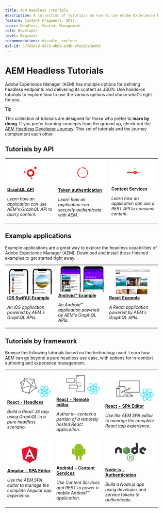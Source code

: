 ```yaml
---
title: AEM Headless Tutorials
description: A collection of tutorials on how to use Adobe Experience Manager as a Headless CMS.
feature: Content Fragments, APIs
topic: Headless, Content Management
role: Developer
level: Beginner
recommendations: disable, exclude
exl-id: 57f88d79-9879-4bb9-a3db-9fec95e3a0bd
---
```

# AEM Headless Tutorials

Adobe Experience Manager (AEM) has multiple options for defining headless endpoints and delivering its content as JSON. Use hands-on tutorials to explore how to use the various options and chose what's right for you.

>[!TIP]
>
>This collection of tutorials are designed for those who prefer to **learn by doing**. If you prefer learning concepts from the ground up, check out the [AEM Headless Developer Journey](https://experienceleague.adobe.com/docs/experience-manager-cloud-service/headless-journey/developer/overview.html). This set of tutorials and the journey complement each other.

## Tutorials by API

<table>
<tr>
  <td>
    <a href="https://experienceleague.adobe.com/docs/experience-manager-learn/getting-started-with-aem-headless/graphql/overview.html">
      <img alt="GraphQL API" src="./assets/graphql-icon.png" />
    </a>
    <div>
      <a href="https://experienceleague.adobe.com/docs/experience-manager-learn/getting-started-with-aem-headless/graphql/overview.html">
    <strong>GraphQL API</strong>
    </a>
    </div>
    <p>
    <em>Learn how an application can use AEM's GraphQL API to query content.</em>
    <p>
  </td>
  <td>
    <a href="https://experienceleague.adobe.com/docs/experience-manager-learn/getting-started-with-aem-headless/authentication/overview.html">
    <img alt="Token-based authentication" src="./assets/token-auth-icon.png" />
    </a>
    <div>
    <a href="https://experienceleague.adobe.com/docs/experience-manager-learn/getting-started-with-aem-headless/authentication/overview.html">
    <strong>Token authentication</strong>
    </a>
    </div>
    <p>
    <em>Learn how an application can securely authenticate with AEM.</em>
    </p>
  </td>
  <td>
    <a href="https://experienceleague.adobe.com/docs/experience-manager-learn/getting-started-with-aem-headless/content-services/overview.html">
      <img alt="Content Services" src="./assets/content-services.png" />
    </a>
     <div>
      <a href="https://experienceleague.adobe.com/docs/experience-manager-learn/getting-started-with-aem-headless/content-services/overview.html">
        <strong>Content Services</strong>
      </a>
    </div>
    <p>
    <em>Learn how an application can use a REST API to consume content.</em>
    <p>
  </td>
</tr>
</table>

## Example applications

Example applications are a great way to explore the headless capabilities of Adobe Experience Manager (AEM). Download and install these finished examples to get started right away.

<table>
<tr>
  <td>
    <a href="https://experienceleague.adobe.com/docs/experience-manager-learn/getting-started-with-aem-headless/graphql/example-apps/ios-swiftui-app.html">
      <img alt="iOS Example" src="./assets/ios-example.png" />
    </a>
    <div>
      <a href="https://experienceleague.adobe.com/docs/experience-manager-learn/getting-started-with-aem-headless/graphql/example-apps/ios-swiftui-app.html">
    <strong>iOS SwiftUI Example</strong>
    </a>
    </div>
    <p>
    <em>An iOS application powered by AEM's GraphQL APIs.</em>
    <p>
  </td>
  <td>
    <a href="https://experienceleague.adobe.com/docs/experience-manager-learn/getting-started-with-aem-headless/graphql/example-apps/android-app.html">
    <img alt="Android Example" src="./assets/android-example.png" />
    </a>
    <div>
    <a href="https://experienceleague.adobe.com/docs/experience-manager-learn/getting-started-with-aem-headless/graphql/example-apps/android-app.html">
    <strong>Android™ Example</strong>
    </a>
    </div>
    <p>
    <em>An Android™ application powered by AEM's GraphQL APIs.</em>
    </p>
  </td>
  <td>
    <a href="https://experienceleague.adobe.com/docs/experience-manager-learn/getting-started-with-aem-headless/graphql/example-apps/react-app.html">
      <img alt="React Example" src="./assets/react-example.png" />
    </a>
     <div>
      <a href="https://experienceleague.adobe.com/docs/experience-manager-learn/getting-started-with-aem-headless/graphql/example-apps/react-app.html">
        <strong>React Example</strong>
      </a>
    </div>
    <p>
    <em>A React application powered by AEM's GraphQL APIs.</em>
    <p>
  </td>
</tr>
</table>

## Tutorials by framework

Browse the following tutorials based on the technology used. Learn how AEM can go beyond a pure headless use case, with options for in-context authoring and experience management.

<table>
<tr>
  <td>
    <a href="https://experienceleague.adobe.com/docs/experience-manager-learn/getting-started-with-aem-headless/graphql/multi-step/overview.html">
      <img alt="React - Headless" src="./assets/react-headless.png" />
    </a>
    <div>
      <a href="https://experienceleague.adobe.com/docs/experience-manager-learn/getting-started-with-aem-headless/graphql/overview.html">
    <strong>React - Headless</strong>
    </a>
    </div>
    <p>
    <em>Build a React JS app using GraphQL in a pure headless scenario.</em>
    <p>
  </td>
  <td>
    <a href="https://experienceleague.adobe.com/docs/experience-manager-learn/getting-started-with-aem-headless/spa-editor/remote-spa/overview.html">
    <img alt="React - Remote editor" src="./assets/react-remote.png" />
    </a>
    <div>
    <a href="https://experienceleague.adobe.com/docs/experience-manager-learn/getting-started-with-aem-headless/spa-editor/remote-spa/overview.html">
    <strong>React - Remote editor</strong>
    </a>
    </div>
    <p>
    <em>Author in-context a portion of a remotely hosted React application.</em>
    </p>
  </td>
  <td>
    <a href="https://experienceleague.adobe.com/docs/experience-manager-learn/getting-started-with-aem-headless/spa-editor/react/overview.html">
      <img alt="React - SPA Editor" src="./assets/react-spa-editor.png" />
    </a>
     <div>
      <a href="https://experienceleague.adobe.com/docs/experience-manager-learn/getting-started-with-aem-headless/spa-editor/react/overview.html">
        <strong>React - SPA Editor</strong>
      </a>
    </div>
    <p>
    <em>Use the AEM SPA editor to manage the complete React app experience.</em>
    <p>
  </td>
</tr>
<tr>
  <td>
    <a href="https://experienceleague.adobe.com/docs/experience-manager-learn/getting-started-with-aem-headless/spa-editor/angular/overview.html">
      <img alt="React - Headless" src="./assets/angular-spa-editor.png" />
    </a>
    <div>
      <a href="https://experienceleague.adobe.com/docs/experience-manager-learn/getting-started-with-aem-headless/spa-editor/angular/overview.html">
    <strong>Angular - SPA Editor</strong>
    </a>
    </div>
    <p>
    <em>Use the AEM SPA editor to manage the complete Angular app experience.</em>
    <p>
  </td>
  <td>
    <a href="https://experienceleague.adobe.com/docs/experience-manager-learn/getting-started-with-aem-headless/content-services/overview.html">
    <img alt="Angular - Content Services" src="./assets/android.png" />
    </a>
    <div>
    <a href="https://experienceleague.adobe.com/docs/experience-manager-learn/getting-started-with-aem-headless/content-services/overview.html">
    <strong>Android - Content Services</strong>
    </a>
    </div>
    <p>
    <em>Use Content Services and REST to power a mobile Android™ application.</em>
    </p>
  </td>
  <td>
    <a href="https://experienceleague.adobe.com/docs/experience-manager-learn/getting-started-with-aem-headless/authentication/overview.html">
      <img alt="Node.js - Authentication" src="./assets/node-js.png" />
    </a>
     <div>
      <a href="https://experienceleague.adobe.com/docs/experience-manager-learn/getting-started-with-aem-headless/authentication/overview.html">
        <strong>Node.js - Authentication</strong>
      </a>
    </div>
    <p>
    <em>Build a Node.js app using developer and service tokens to authenticate.</em>
    <p>
  </td>
</tr>
</table>
